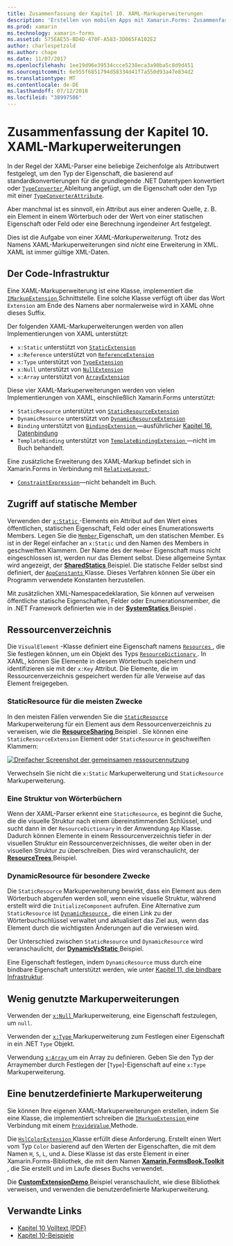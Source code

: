 ```yaml
---
title: Zusammenfassung der Kapitel 10. XAML-Markuperweiterungen
description: 'Erstellen von mobilen Apps mit Xamarin.Forms: Zusammenfassung der Kapitel 10. XAML-Markuperweiterungen'
ms.prod: xamarin
ms.technology: xamarin-forms
ms.assetid: 575EAE55-BD4D-470F-A583-3D065FA102E2
author: charlespetzold
ms.author: chape
ms.date: 11/07/2017
ms.openlocfilehash: 1ee19d96e39534ccce5238eca3a90ba5c8d9d451
ms.sourcegitcommit: 6e955f6851794d58334d41f7a550d93a47e834d2
ms.translationtype: MT
ms.contentlocale: de-DE
ms.lasthandoff: 07/12/2018
ms.locfileid: "38997506"
---
```

# <a name="summary-of-chapter-10-xaml-markup-extensions"></a>Zusammenfassung der Kapitel 10. XAML-Markuperweiterungen

In der Regel der XAML-Parser eine beliebige Zeichenfolge als Attributwert festgelegt, um den Typ der Eigenschaft, die basierend auf standardkonvertierungen für die grundlegende .NET Datentypen konvertiert oder [ `TypeConverter` ](xref:Xamarin.Forms.TypeConverter) Ableitung angefügt, um die Eigenschaft oder den Typ mit einer [`TypeConverterAttribute`](xref:Xamarin.Forms.TypeConverterAttribute).

Aber manchmal ist es sinnvoll, ein Attribut aus einer anderen Quelle, z. B. ein Element in einem Wörterbuch oder der Wert von einer statischen Eigenschaft oder Feld oder eine Berechnung irgendeiner Art festgelegt.

Dies ist die Aufgabe von einer *XAML-Markuperweiterung*. Trotz des Namens XAML-Markuperweiterungen sind *nicht* eine Erweiterung in XML. XAML ist immer gültige XML-Daten.

## <a name="the-code-infrastructure"></a>Der Code-Infrastruktur

Eine XAML-Markuperweiterung ist eine Klasse, implementiert die [ `IMarkupExtension` ](xref:Xamarin.Forms.Xaml.IMarkupExtension) Schnittstelle. Eine solche Klasse verfügt oft über das Wort `Extension` am Ende des Namens aber normalerweise wird in XAML ohne dieses Suffix.

Der folgenden XAML-Markuperweiterungen werden von allen Implementierungen von XAML unterstützt:

- `x:Static` unterstützt von [`StaticExtension`](xref:Xamarin.Forms.Xaml.StaticExtension)
- `x:Reference` unterstützt von [`ReferenceExtension`](xref:Xamarin.Forms.Xaml.ReferenceExtension)
- `x:Type` unterstützt von [`TypeExtension`](xref:Xamarin.Forms.Xaml.TypeExtension)
- `x:Null` unterstützt von [`NullExtension`](xref:Xamarin.Forms.Xaml.NullExtension)
- `x:Array` unterstützt von [`ArrayExtension`](xref:Xamarin.Forms.Xaml.ArrayExtension)

Diese vier XAML-Markuperweiterungen werden von vielen Implementierungen von XAML, einschließlich Xamarin.Forms unterstützt:

- `StaticResource` unterstützt von [`StaticResourceExtension`](xref:Xamarin.Forms.Xaml.StaticResourceExtension)
- `DynamicResource` unterstützt von [`DynamicResourceExtension`](xref:Xamarin.Forms.Xaml.DynamicResourceExtension)
- `Binding` unterstützt von [ `BindingExtension` ](xref:Xamarin.Forms.Xaml.BindingExtension) &mdash;ausführlicher [Kapitel 16. Datenbindung](#chapter16)
- `TemplateBinding` unterstützt von [ `TemplateBindingExtension` ](xref:Xamarin.Forms.Xaml.TemplateBindingExtension) &mdash;nicht im Buch behandelt.

Eine zusätzliche Erweiterung des XAML-Markup befindet sich in Xamarin.Forms in Verbindung mit [ `RelativeLayout` ](xref:Xamarin.Forms.RelativeLayout):

- [`ConstraintExpression`](xref:Xamarin.Forms.ConstraintExpression)&mdash;nicht behandelt im Buch.

## <a name="accessing-static-members"></a>Zugriff auf statische Member

Verwenden der [ `x:Static` ](xref:Xamarin.Forms.Xaml.StaticExtension) -Elements ein Attribut auf den Wert eines öffentlichen, statischen Eigenschaft, Feld oder eines Enumerationswerts Members. Legen Sie die [ `Member` ](xref:Xamarin.Forms.Xaml.StaticExtension.Member) Eigenschaft, um den statischen Member. Es ist in der Regel einfacher an `x:Static` und den Namen des Members in geschweiften Klammern. Der Name des der `Member` Eigenschaft muss nicht eingeschlossen ist, werden nur das Element selbst. Diese allgemeine Syntax wird angezeigt, der [ **SharedStatics** ](https://github.com/xamarin/xamarin-forms-book-samples/tree/master/Chapter10/SharedStatics) Beispiel. Die statische Felder selbst sind definiert, der [ `AppConstants` ](https://github.com/xamarin/xamarin-forms-book-samples/blob/master/Chapter10/SharedStatics/SharedStatics/SharedStatics/AppConstants.cs) Klasse. Dieses Verfahren können Sie über ein Programm verwendete Konstanten herzustellen.

Mit zusätzlichen XML-Namespacedeklaration, Sie können auf verweisen öffentliche statische Eigenschaften, Felder oder Enumerationsmember, die in .NET Framework definierten wie in der [ **SystemStatics** ](https://github.com/xamarin/xamarin-forms-book-samples/tree/master/Chapter10/SystemStatics) Beispiel .

## <a name="resource-dictionaries"></a>Ressourcenverzeichnis

Die `VisualElement` -Klasse definiert eine Eigenschaft namens [ `Resources` ](xref:Xamarin.Forms.VisualElement.Resources) , die Sie festlegen können, um ein Objekt des Typs [ `ResourceDictionary` ](xref:Xamarin.Forms.ResourceDictionary). In XAML, können Sie Elemente in diesem Wörterbuch speichern und identifizieren sie mit der `x:Key` Attribut. Die Elemente, die im Ressourcenverzeichnis gespeichert werden für alle Verweise auf das Element freigegeben.

### <a name="staticresource-for-most-purposes"></a>StaticResource für die meisten Zwecke

In den meisten Fällen verwenden Sie die [ `StaticResource` ](xref:Xamarin.Forms.Xaml.StaticResourceExtension) Markuperweiterung für ein Element aus dem Ressourcenverzeichnis zu verweisen, wie die [ **ResourceSharing** ](https://github.com/xamarin/xamarin-forms-book-samples/tree/master/Chapter10/ResourceSharing) Beispiel . Sie können eine `StaticResourceExtension` Element oder `StaticResource` in geschweiften Klammern:

[![Dreifacher Screenshot der gemeinsamen ressourcennutzung](images/ch10fg03-small.png "Ressourcenfreigabe")](images/ch10fg03-large.png#lightbox "gemeinsame Nutzung von Ressourcen")

Verwechseln Sie nicht die `x:Static` Markuperweiterung und `StaticResource` Markuperweiterung.

### <a name="a-tree-of-dictionaries"></a>Eine Struktur von Wörterbüchern

Wenn der XAML-Parser erkennt eine `StaticResource`, es beginnt die Suche, die die visuelle Struktur nach einem übereinstimmenden Schlüssel, und sucht dann in der `ResourceDictionary` in der Anwendung `App` Klasse. Dadurch können Elemente in einem Ressourcenverzeichnis tiefer in der visuellen Struktur ein Ressourcenverzeichnisses, die weiter oben in der visuellen Struktur zu überschreiben. Dies wird veranschaulicht, der [ **ResourceTrees** ](https://github.com/xamarin/xamarin-forms-book-samples/tree/master/Chapter10/ResourceTrees) Beispiel.

### <a name="dynamicresource-for-special-purposes"></a>DynamicResource für besondere Zwecke

Die `StaticResource` Markuperweiterung bewirkt, dass ein Element aus dem Wörterbuch abgerufen werden soll, wenn eine visuelle Struktur, während erstellt wird die `InitializeComponent` aufrufen. Eine Alternative zum `StaticResource` ist [ `DynamicResource` ](xref:Xamarin.Forms.Xaml.DynamicResourceExtension), die einen Link zu der Wörterbuchschlüssel verwaltet und aktualisiert das Ziel aus, wenn das Element durch die wichtigsten Änderungen auf die verwiesen wird.

Der Unterschied zwischen `StaticResource` und `DynamicResource` wird veranschaulicht, der [ **DynamicVsStatic** ](https://github.com/xamarin/xamarin-forms-book-samples/tree/master/Chapter10/DynamicVsStatic) Beispiel.

Eine Eigenschaft festlegen, indem `DynamicResource` muss durch eine bindbare Eigenschaft unterstützt werden, wie unter [Kapitel 11, die bindbare Infrastruktur](chapter11.md).

## <a name="lesser-used-markup-extensions"></a>Wenig genutzte Markuperweiterungen

Verwenden der [ `x:Null` ](xref:Xamarin.Forms.Xaml.NullExtension) Markuperweiterung, eine Eigenschaft festzulegen, um `null`.

Verwenden der [ `x:Type` ](xref:Xamarin.Forms.Xaml.TypeExtension) Markuperweiterung zum Festlegen einer Eigenschaft in ein .NET `Type` Objekt.

Verwendung [ `x:Array` ](xref:Xamarin.Forms.Xaml.ArrayExtension) um ein Array zu definieren. Geben Sie den Typ der Arraymember durch Festlegen der [`Type`]-Eigenschaft auf eine `x:Type` Markuperweiterung.

## <a name="a-custom-markup-extension"></a>Eine benutzerdefinierte Markuperweiterung

Sie können Ihre eigenen XAML-Markuperweiterungen erstellen, indem Sie eine Klasse, die implementiert schreiben die [ `IMarkupExtension` ](xref:Xamarin.Forms.Xaml.IMarkupExtension) eine Verbindung mit einem [ `ProvideValue` ](xref:Xamarin.Forms.Xaml.IMarkupExtension.ProvideValue(System.IServiceProvider)) Methode.

Die [ `HslColorExtension` ](https://github.com/xamarin/xamarin-forms-book-samples/blob/master/Libraries/Xamarin.FormsBook.Toolkit/Xamarin.FormsBook.Toolkit/HslColorExtension.cs) Klasse erfüllt diese Anforderung. Erstellt einen Wert vom Typ `Color` basierend auf den Werten der Eigenschaften, die mit dem Namen `H`, `S`, `L`, und `A`. Diese Klasse ist das erste Element in einer Xamarin.Forms-Bibliothek, die mit dem Namen [ **Xamarin.FormsBook.Toolkit** ](https://github.com/xamarin/xamarin-forms-book-samples/tree/master/Libraries/Xamarin.FormsBook.Toolkit) , die Sie erstellt und im Laufe dieses Buchs verwendet.

Die [ **CustomExtensionDemo** ](https://github.com/xamarin/xamarin-forms-book-samples/tree/master/Chapter10/CustomExtensionDemo) Beispiel veranschaulicht, wie diese Bibliothek verweisen, und verwenden die benutzerdefinierte Markuperweiterung.



## <a name="related-links"></a>Verwandte Links

- [Kapitel 10 Volltext (PDF)](https://download.xamarin.com/developer/xamarin-forms-book/XamarinFormsBook-Ch10-Apr2016.pdf)
- [Kapitel 10-Beispiele](https://github.com/xamarin/xamarin-forms-book-samples/tree/master/Chapter10)
